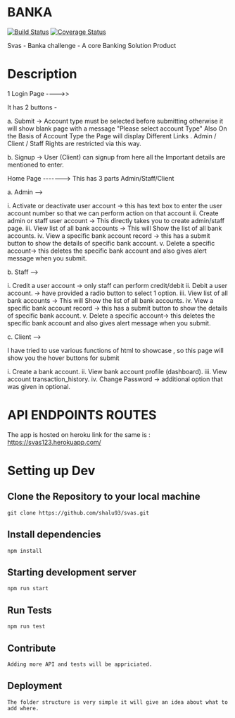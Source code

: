# BANKA

 [![Build Status](https://travis-ci.org/shaluchandwani/BANKA-Frontend.svg?branch=develop)](https://travis-ci.org/shaluchandwani/BANKA-Frontend)
 [![Coverage Status](https://coveralls.io/repos/github/shaluchandwani/BANKA-Frontend/badge.svg?branch=testing-tests-travis-ci)](https://coveralls.io/github/shaluchandwani/BANKA-Frontend) 

Svas - Banka challenge - A core Banking Solution Product

# Description

1 Login Page ---->>

It has 2 buttons - 

a. Submit -> Account type must be selected before submitting otherwise it will show blank page with a message "Please select account Type" Also On the Basis of Account Type the Page will display Different Links . Admin / Client / Staff Rights are restricted via this way.

b. Signup -> User (Client) can signup from here all the Important details are mentioned to enter.

Home Page ------->
This has 3 parts Admin/Staff/Client

a. Admin -->

i. Activate or deactivate user account -> this has text box to enter the user account number so that we can perform action on that account ii. Create admin or staff user account -> This directly takes you to create admin/staff page. iii. View list of all bank accounts -> This will Show the list of all bank accounts. iv. View a specific bank account record -> this has a submit button to show the details of specific bank account. v. Delete a specific account-> this deletes the specific bank account and also gives alert message when you submit.

b. Staff -->

i. Credit a user account -> only staff can perform credit/debit ii. Debit a user account. -> have provided a radio button to select 1 option. iii. View list of all bank accounts -> This will Show the list of all bank accounts. iv. View a specific bank account record -> this has a submit button to show the details of specific bank account. v. Delete a specific account-> this deletes the specific bank account and also gives alert message when you submit.

c. Client -->

I have tried to use various functions of html to showcase , so this page will show you the hover buttons for submit

i. Create a bank account. ii. View bank account profile (dashboard). iii. View account transaction_history. iv. Change Password -> additional option that was given in optional.

# API ENDPOINTS ROUTES

The app is hosted on heroku link for the same is : https://svas123.herokuapp.com/

# Setting up Dev

## Clone the Repository to your local machine <br/>
```
git clone https://github.com/shalu93/svas.git
``` 

## Install dependencies <br/>
``` 
npm install
```

## Starting development server <br/> 
``` 
npm run start
```

## Run Tests <br/>
```
npm run test
```
## Contribute
```
Adding more API and tests will be appriciated.
```
## Deployment
```
The folder structure is very simple it will give an idea about what to add where.
```

